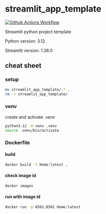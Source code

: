 # streamlit_app_template

[![Github Actions Workflow](https://github.com/DiogoCarapito/streamlit_app_template/actions/workflows/main.yaml/badge.svg)](https://github.com/DiogoCarapito/streamlit_app_template/actions/workflows/main.yaml)

Streamlit python project template

Python version: 3.12

Streamlit version: 1.38.0

## cheat sheet

### setup

```bash
mv streamlit_app_template/.* .
rm -r streamlit_app_template/
```

### venv

create and activate .venv

```bash
python3.12 -m venv .venv
source .venv/bin/activate
```

### Dockerfile

#### build

```bash
docker build -t Home:latest .
````

#### check image id

```bash
docker images
````

#### run with image id

```bash
docker run -p 8501:8501 Home:latest
````
